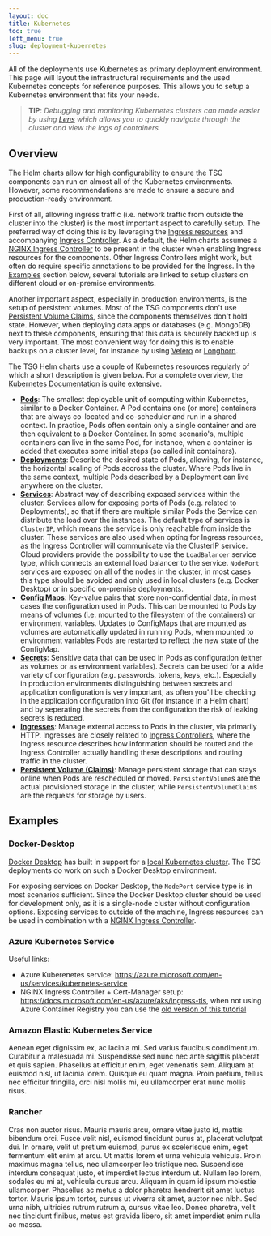 ```yaml
---
layout: doc
title: Kubernetes
toc: true
left_menu: true
slug: deployment-kubernetes
---
```


All of the deployments use Kubernetes as primary deployment environment. This page will layout the infrastructural requirements and the used Kubernetes concepts for reference purposes. This allows you to setup a Kubernetes environment that fits your needs.

> **TIP**: _Debugging and monitoring Kubernetes clusters can made easier by using [Lens](https://k8slens.dev/) which allows you to quickly navigate through the cluster and view the logs of containers_

## Overview
The Helm charts allow for high configurability to ensure the TSG components can run on almost all of the Kubernetes environments. However, some recommendations are made to ensure a secure and production-ready environment.

First of all, allowing ingress traffic (i.e. network traffic from outside the cluster into the cluster) is the most important aspect to carefully setup. The preferred way of doing this is by leveraging the [Ingress resources](https://kubernetes.io/docs/concepts/services-networking/ingress/) and accompanying [Ingress Controller](https://kubernetes.io/docs/concepts/services-networking/ingress-controllers/). As a default, the Helm charts assumes a [NGINX Ingress Controller](https://kubernetes.github.io/ingress-nginx/) to be present in the cluster when enabling Ingress resources for the components. Other Ingress Controllers might work, but often do require specific annotations to be provided for the Ingress. In the [Examples](#examples) section below, several tutorials are linked to setup clusters on different cloud or on-premise environments.

Another important aspect, especially in production environments, is the setup of persistent volumes. Most of the TSG components don't use [Persistent Volume Claims](https://kubernetes.io/docs/concepts/storage/persistent-volumes/), since the components themselves don't hold state. However, when deploying data apps or databases (e.g. MongoDB) next to these components, ensuring that this data is securely backed up is very important. The most convenient way for doing this is to enable backups on a cluster level, for instance by using [Velero](https://velero.io/) or [Longhorn](https://longhorn.io).


The TSG Helm charts use a couple of Kubernetes resources regularly of which a short description is given below. For a complete overview, the [Kubernetes Documentation](https://kubernetes.io/docs/concepts/) is quite extensive.

* [**Pods**](https://kubernetes.io/docs/concepts/workloads/pods/): The smallest deployable unit of computing within Kubernetes, similar to a Docker Container. A Pod contains one (or more) containers that are always co-located and co-scheduler and run in a shared context. In practice, Pods often contain only a single container and are then equivalent to a Docker Container. In some scenario's, multiple containers can live in the same Pod, for instance, when a container is added that executes some initial steps (so called init containers).
* [**Deployments**](https://kubernetes.io/docs/concepts/workloads/controllers/deployment/): Describe the desired state of Pods, allowing, for instance, the horizontal scaling of Pods accross the cluster. Where Pods live in the same context, multiple Pods described by a Deployment can live anywhere on the cluster.
* [**Services**](https://kubernetes.io/docs/concepts/services-networking/service/): Abstract way of describing exposed services within the cluster. Services allow for exposing ports of Pods (e.g. related to Deployments), so that if there are multiple similar Pods the Service can distribute the load over the instances. The default type of services is `ClusterIP`, which means the service is only reachable from inside the cluster. These services are also used when opting for Ingress resources, as the Ingress Controller will communicate via the ClusterIP service. Cloud providers provide the possibility to use the `LoadBalancer` service type, which connects an external load balancer to the service. `NodePort` services are exposed on all of the nodes in the cluster, in most cases this type should be avoided and only used in local clusters (e.g. Docker Desktop) or in specific on-premise deployments.
* [**Config Maps**](https://kubernetes.io/docs/concepts/configuration/configmap/): Key-value pairs that store non-confidential data, in most cases the configuration used in Pods. This can be mounted to Pods by means of volumes (i.e. mounted to the filesystem of the containers) or environment variables. Updates to ConfigMaps that are mounted as volumes are automatically updated in running Pods, when mounted to environment variables Pods are restarted to reflect the new state of the ConfigMap.
* [**Secrets**](https://kubernetes.io/docs/concepts/configuration/secret/): Sensitive data that can be used in Pods as configuration (either as volumes or as environment variables). Secrets can be used for a wide variety of configuration (e.g. passwords, tokens, keys, etc.). Especially in production environments distinguishing between secrets and application configuration is very important, as often you'll be checking in the application configuration into Git (for instance in a Helm chart) and by seperating the secrets from the configuration the risk of leaking secrets is reduced.  
* [**Ingresses**](https://kubernetes.io/docs/concepts/services-networking/ingress/): Manage external access to Pods in the cluster, via primarily HTTP. Ingresses are closely related to [Ingress Controllers](https://kubernetes.io/docs/concepts/services-networking/ingress-controllers/), where the Ingress resource describes how information should be routed and the Ingress Controller actually handling these descriptions and routing traffic in the cluster.
* [**Persistent Volume (Claims)**](https://kubernetes.io/docs/concepts/storage/persistent-volumes/): Manage persistent storage that can stays online when Pods are rescheduled or moved. `PersistentVolume`s are the actual provisioned storage in the cluster, while `PersistentVolumeClaim`s are the requests for storage by users.

## Examples
### Docker-Desktop

[Docker Desktop](https://www.docker.com/products/docker-desktop) has built in support for a [local Kubernetes cluster](https://docs.docker.com/desktop/kubernetes/). The TSG deployments do work on such a Docker Desktop environment.

For exposing services on Docker Desktop, the `NodePort` service type is in most scenarios sufficient. Since the Docker Desktop cluster should be used for development only, as it is a single-node cluster without configuration options. Exposing services to outside of the machine, Ingress resources can be used in combination with a [NGINX Ingress Controller](https://kubernetes.github.io/ingress-nginx/deploy/#docker-desktop).

### Azure Kubernetes Service

Useful links:
* Azure Kuberenetes service: https://azure.microsoft.com/en-us/services/kubernetes-service
* NGINX Ingress Controller + Cert-Manager setup: https://docs.microsoft.com/en-us/azure/aks/ingress-tls, when not using Azure Container Registry you can use the [old version of this tutorial](https://github.com/MicrosoftDocs/azure-docs/blob/e64a0bb378c0279ed29361f196772e3af5be856c/articles/aks/ingress-tls.md)

### Amazon Elastic Kubernetes Service


Aenean eget dignissim ex, ac lacinia mi. Sed varius faucibus condimentum. Curabitur a malesuada mi. Suspendisse sed nunc nec ante sagittis placerat et quis sapien. Phasellus at efficitur enim, eget venenatis sem. Aliquam at euismod nisl, ut lacinia lorem. Quisque eu quam magna. Proin pretium, tellus nec efficitur fringilla, orci nisl mollis mi, eu ullamcorper erat nunc mollis risus.

### Rancher

Cras non auctor risus. Mauris mauris arcu, ornare vitae justo id, mattis bibendum orci. Fusce velit nisl, euismod tincidunt purus at, placerat volutpat dui. In ornare, velit ut pretium euismod, purus ex scelerisque enim, eget fermentum elit enim at arcu. Ut mattis lorem et urna vehicula vehicula. Proin maximus magna tellus, nec ullamcorper leo tristique nec. Suspendisse interdum consequat justo, et imperdiet lectus interdum ut. Nullam leo lorem, sodales eu mi at, vehicula cursus arcu. Aliquam in quam id ipsum molestie ullamcorper. Phasellus ac metus a dolor pharetra hendrerit sit amet luctus tortor. Mauris ipsum tortor, cursus ut viverra sit amet, auctor nec nibh. Sed urna nibh, ultricies rutrum rutrum a, cursus vitae leo. Donec pharetra, velit nec tincidunt finibus, metus est gravida libero, sit amet imperdiet enim nulla ac massa.
